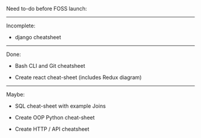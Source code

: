 Need to-do before FOSS launch:


----

Incomplete:

* django cheatsheet

----

Done:

* Bash CLI and Git cheatsheet

* Create react cheat-sheet (includes Redux diagram)

----

Maybe:

* SQL cheat-sheet with example Joins

* Create OOP Python cheat-sheet

* Create HTTP / API cheatsheet
